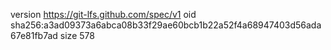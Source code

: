 version https://git-lfs.github.com/spec/v1
oid sha256:a3ad09373a6abca08b33f29ae60bcb1b22a52f4a68947403d56ada67e81fb7ad
size 578
